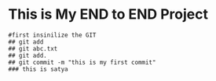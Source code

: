 # This is My END to END Project
````
#first insinilize the GIT
## git add
## git abc.txt
## git add.
## git commit -m "this is my first commit"
### this is satya